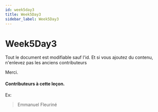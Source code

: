 ```yaml
---
id: week5day3
title: Week5Day3
sidebar_label: Week5Day3
---
```


# Week5Day3


Tout le document est modifiable sauf l'id. Et si vous ajoutez du contenu, n'enlevez pas les anciens contributeurs

Merci.

#### Contributeurs à cette leçon.

Ex:

> Emmanuel Fleuriné
